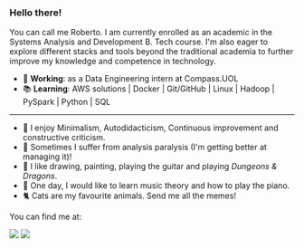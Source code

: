 ### Hello there!

You can call me Roberto. I am currently enrolled as an academic in the Systems Analysis and Development B. Tech course. I'm also eager to explore different stacks and tools beyond the traditional academia to further improve my knowledge and competence in technology.

- 🔭 **Working**: as a Data Engineering intern at Compass.UOL
- 📚 **Learning**: AWS solutions | Docker | Git/GitHub | Linux | Hadoop | PySpark | Python | SQL

---

- 🌱 I enjoy Minimalism, Autodidacticism, Continuous improvement and constructive criticism.
- 🤔 Sometimes I suffer from analysis paralysis (I'm getting better at managing it)!
- 🎨 I like drawing, painting, playing the guitar and playing *Dungeons & Dragons*.
- 🎹 One day, I would like to learn music theory and how to play the piano.
- 🐈 Cats are my favourite animals. Send me all the memes!  

You can find me at:  

<div>
    <a href = "mailto:gsn.roberto@gmail.com"><img src="https://img.shields.io/badge/Gmail-D14836?style=for-the-badge&logo=gmail&logoColor=white" target="_blank"></a>
    <a href="https://www.linkedin.com/in/robertoljr/" target="_blank"><img src="https://img.shields.io/badge/-LinkedIn-%230077B5?style=for-the-badge&logo=linkedin&logoColor=white" target="_blank"></a>   
</div>
